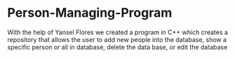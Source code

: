 # Person-Managing-Program
With the help of Yansel Flores we created a program in C++ which creates a repository that allows the user to add new people into the database, show a specific person or all in database, delete the data base, or edit the database
